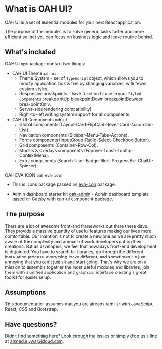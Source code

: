 # What is OAH UI?

OAH UI is a set of essential modules for your next React application.

The purpose of the modules is to solve generic tasks faster and more efficient so that you can focus on business logic and leave routine behind.

## What's included

OAH UI `npm` package contain two things:

- OAH UI Theme `oah-ui`
  - Theme System - set of `TypeScript` object, which allows you to modify application look & feel by changing variables, with fewer custom styles.
  - Responsive breakpoints - have function to use in your `Styled Components` breakpointUp breakpointDown breakpointBetween breakpointOnly.
  - Server-side rendering compatibility!
  - Right-to-left writing system support for all components.
- OAH UI Components `oah-ui`
  - Global components (Layout-Card-FlipCard-RevealCard-Accordion-List).
  - Navigation components (Sidebar-Menu-Tabs-Actions).
  - Forms components (InputGroup-Radio-Select-Checkbox-Button).
  - Grid components (Container-Row-Col).
  - Modals & Overlays components (Popover-Toastr-Tooltip-ContextMenu).
  - Extra components (Search-User-Badge-Alert-ProgressBar-ChatUI-Spinner).

OAH EVA ICON `oah-eva-icon`
  - This is icons package passed on [eva-icon](https://akveo.github.io/eva-icons/) package.

- Admin dashboard starter kit [oah-admin](https://github.com/AhmedElywa/oah-admin) - Admin dashboard template based on Gatsby with oah-ui component package.

## The purpose

There are a lot of awesome front-end frameworks out there these days.
They provide a massive quantity of useful features making our lives more comfortable.
Our intention is not to create a new one as we are pretty much aware of the complexity and amount of work developers put on their creations.
But as developers, we feel that nowadays front-end development is disjointed.
You have to search for libraries, go through the different installation process, everything looks different, and sometimes it's just annoying that you can't just sit and start going.
That's why we are on a mission to assemble together the most useful modules and libraries, join them with a unified application and graphical interface creating a great toolkit for easier setup.

## Assumptions

This documentation assumes that you are already familiar with JavaScript, React, CSS and Bootstrap.

## Have questions?

Didn't find something here? Look through the [issues](https://github.com/AhmedElywa/oah-ui/issues) or simply drop us a line at <ahmed.elywa@icloud.com>.
